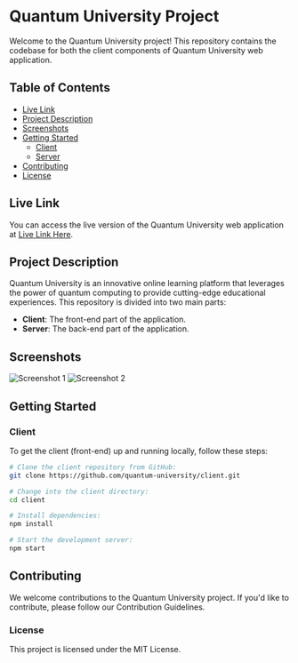 # Quantum University Project

Welcome to the Quantum University project! This repository contains the codebase for both the client  components of  Quantum University web application.

## Table of Contents
- [Live Link](#live-link)
- [Project Description](#project-description)
- [Screenshots](#screenshots)
- [Getting Started](#getting-started)
  - [Client](#client)
  - [Server](#server)
- [Contributing](#contributing)
- [License](#license)

## Live Link

You can access the live version of the Quantum University web application at [Live Link Here](https://example.com).

## Project Description

Quantum University is an innovative online learning platform that leverages the power of quantum computing to provide cutting-edge educational experiences. This repository is divided into two main parts:

- **Client**: The front-end part of the application.
- **Server**: The back-end part of the application.

## Screenshots

![Screenshot 1](link-to-screenshot-1.png)
![Screenshot 2](link-to-screenshot-2.png)

## Getting Started

### Client

To get the client (front-end) up and running locally, follow these steps:

```bash
# Clone the client repository from GitHub:
git clone https://github.com/quantum-university/client.git

# Change into the client directory:
cd client

# Install dependencies:
npm install

# Start the development server:
npm start
```
## Contributing
We welcome contributions to the Quantum University project. If you'd like to contribute, please follow our Contribution Guidelines.

### License
This project is licensed under the MIT License.

